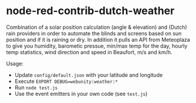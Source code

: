 # node-red-contrib-dutch-weather

Combination of a solar position calculation (angle & elevation) and (Dutch) rain providers in order to automate the blinds and screens based on sun position and if it is raining or dry.
In addition it pulls an API from Meteoplaza to give you humidity, barometic pressue, min/max temp for the day, hourly temp statistics, wind direction and speed in Beaufort, m/s and km/h.

Usage:
- Update `config/default.json` with your latitude and longitude
- Execute `EXPORT DEBUG=webunity:weather:*`
- Run `node test.js`
- Use the event emitters in your own code (see `test.js`)

